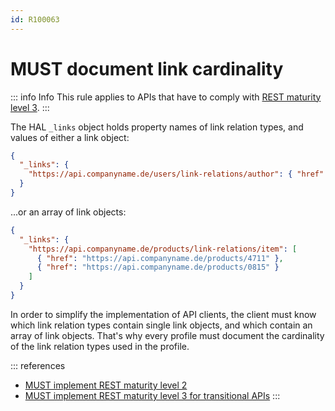 ```yaml
---
id: R100063
---
```


# MUST document link cardinality

::: info Info
This rule applies to APIs that have to comply with [REST maturity level 3](../../maturity-level/rules/must-implement-rest-maturity-level-3-for-transitional-apis.md).
:::

The HAL `_links` object holds property names of link relation types, and values of either a link object:

```json
{
  "_links": {
    "https://api.companyname.de/users/link-relations/author": { "href": "https://api.companyname.de/users/42" }
  }
}
```

...or an array of link objects:

```json
{
  "_links": {
    "https://api.companyname.de/products/link-relations/item": [
      { "href": "https://api.companyname.de/products/4711" },
      { "href": "https://api.companyname.de/products/0815" }
    ]
  }
}
```

In order to simplify the implementation of API clients, the client must know which link relation types contain single link objects, and which contain an array of link objects.
That's why every profile must document the cardinality of the link relation types used in the profile.

::: references

- [MUST implement REST maturity level 2](../../maturity-level/rules/must-implement-rest-maturity-level-2.md)
- [MUST implement REST maturity level 3 for transitional APIs](../../maturity-level/rules/must-implement-rest-maturity-level-3-for-transitional-apis.md)
  :::
